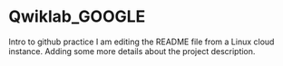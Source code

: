 # Qwiklab_GOOGLE
Intro to github practice
I am editing the README file from a Linux cloud instance.
Adding some more details about the project description.
